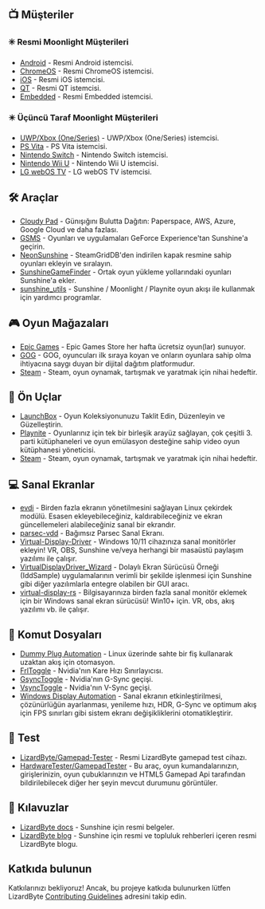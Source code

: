 <!--lint disable awesome-heading awesome-toc double-link-->

<div align="center" style="display: none;">
  <img src="/assets/banner.png" />
  <h1 align="center">Müthiş Güneş Işığı</h1>
  <h4 align="center">Harika Günışığı Komut Dosyaları, Araçlar, Kılavuzlar ve Yardımcı Yazılımlardan Oluşan Bir Koleksiyon</h4>
</div>

<div align="center" style="display: none;">
[
  <a href="#-müşteriler">Müşteriler</a> •
  <a href="#%EF%B8%8F-araçlar">Araçlar</a> •
  <a href="#-oyun-mağazaları">Oyun Mağazaları</a> •
  <a href="#-Ön-uçlar">Ön Uçlar</a> •
  <a href="#-sanal-ekranlar">Sanal Ekranlar</a> •
  <a href="#-komut-dosyaları">Komut Dosyaları</a> •
  <a href="#-kılavuzlar">Kılavuzlar</a>
]
</div>

## 📺 Müşteriler

### ✳️ Resmi Moonlight Müşterileri

- [Android](https://github.com/moonlight-stream/moonlight-android) - Resmi Android istemcisi.
- [ChromeOS](https://github.com/moonlight-stream/moonlight-chrome) - Resmi ChromeOS istemcisi.
- [iOS](https://github.com/moonlight-stream/moonlight-ios) - Resmi iOS istemcisi.
- [QT](https://github.com/moonlight-stream/moonlight-qt) - Resmi QT istemcisi.
- [Embedded](https://github.com/moonlight-stream/moonlight-embedded) - Resmi Embedded istemcisi.

### ✴️ Üçüncü Taraf Moonlight Müşterileri

- [UWP/Xbox (One/Series)](https://github.com/TheElixZammuto/moonlight-xbox) - UWP/Xbox (One/Series) istemcisi.
- [PS Vita](https://github.com/xyzz/vita-moonlight) - PS Vita istemcisi.
- [Nintendo Switch](https://github.com/XITRIX/Moonlight-Switch) - Nintendo Switch istemcisi.
- [Nintendo Wii U](https://github.com/GaryOderNichts/moonlight-wiiu) - Nintendo Wii U istemcisi.
- [LG webOS TV](https://github.com/mariotaku/moonlight-tv) - LG webOS TV istemcisi.

## 🛠️ Araçlar

- [Cloudy Pad](https://github.com/PierreBeucher/cloudypad) - Günışığını Bulutta Dağıtın: Paperspace, AWS, Azure, Google Cloud ve daha fazlası.
- [GSMS](https://github.com/LizardByte/GSMS) - Oyunları ve uygulamaları GeForce Experience'tan Sunshine'a geçirin.
- [NeonSunshine](https://github.com/NeonLightning/NeonSunshine) - SteamGridDB'den indirilen kapak resmine sahip oyunları ekleyin ve sıralayın.
- [SunshineGameFinder](https://github.com/JMTK/SunshineGameFinder) - Ortak oyun yükleme yollarındaki oyunları Sunshine'a ekler.
- [sunshine_utils](https://github.com/designer-living/sunshine_utils) - Sunshine / Moonlight / Playnite oyun akışı ile kullanmak için yardımcı programlar.

## 🎮 Oyun Mağazaları

- [Epic Games](https://www.epicgames.com) - Epic Games Store her hafta ücretsiz oyun(lar) sunuyor.
- [GOG](https://www.gog.com) - GOG, oyuncuları ilk sıraya koyan ve onların oyunlara sahip olma ihtiyacına saygı duyan bir dijital dağıtım platformudur.
- [Steam](https://store.steampowered.com) - Steam, oyun oynamak, tartışmak ve yaratmak için nihai hedeftir.

## 💠 Ön Uçlar

- [LaunchBox](https://www.launchbox-app.com/) - Oyun Koleksiyonunuzu Taklit Edin, Düzenleyin ve Güzelleştirin.
- [Playnite](https://github.com/JosefNemec/Playnite) - Oyunlarınız için tek bir birleşik arayüz sağlayan, çok çeşitli 3. parti kütüphaneleri ve oyun emülasyon desteğine sahip video oyun kütüphanesi yöneticisi.
- [Steam](https://store.steampowered.com) - Steam, oyun oynamak, tartışmak ve yaratmak için nihai hedeftir.

## 💻 Sanal Ekranlar

- [evdi](https://github.com/DisplayLink/evdi) - Birden fazla ekranın yönetilmesini sağlayan Linux çekirdek modülü. Esasen ekleyebileceğiniz, kaldırabileceğiniz ve ekran güncellemeleri alabileceğiniz sanal bir ekrandır.
- [parsec-vdd](https://github.com/nomi-san/parsec-vdd) - Bağımsız Parsec Sanal Ekranı.
- [Virtual-Display-Driver](https://github.com/itsmikethetech/Virtual-Display-Driver) - Windows 10/11 cihazınıza sanal monitörler ekleyin! VR, OBS, Sunshine ve/veya herhangi bir masaüstü paylaşım yazılımı ile çalışır.
- [VirtualDisplayDriver_Wizard](https://github.com/sofmeright/VirtualDisplayDriver_Wizard) - Dolaylı Ekran Sürücüsü Örneği (IddSample) uygulamalarının verimli bir şekilde işlenmesi için Sunshine gibi diğer yazılımlarla entegre olabilen bir GUI aracı.
- [virtual-display-rs](https://github.com/MolotovCherry/virtual-display-rs) - Bilgisayarınıza birden fazla sanal monitör eklemek için bir Windows sanal ekran sürücüsü! Win10+ için. VR, obs, akış yazılımı vb. ile çalışır.

## 📜 Komut Dosyaları

- [Dummy Plug Automation](https://github.com/XenHat/dummy-plug-automation) - Linux üzerinde sahte bir fiş kullanarak uzaktan akış için otomasyon.
- [FrlToggle](https://github.com/FrogTheFrog/frl-toggle) - Nvidia'nın Kare Hızı Sınırlayıcısı.
- [GsyncToggle](https://github.com/FrogTheFrog/gsync-toggle) - Nvidia'nın G-Sync geçişi.
- [VsyncToggle](https://github.com/xanderfrangos/vsync-toggle) - Nvidia'nın V-Sync geçişi.
- [Windows Display Automation](https://github.com/fehbari/sunshine-scripts) - Sanal ekranın etkinleştirilmesi, çözünürlüğün ayarlanması, yenileme hızı, HDR, G-Sync ve optimum akış için FPS sınırları gibi sistem ekranı değişikliklerini otomatikleştirir.

## 🧪 Test

- [LizardByte/Gamepad-Tester](https://app.lizardbyte.dev/gamepad-tester) - Resmi LizardByte gamepad test cihazı.
- [HardwareTester/GamepadTester](https://hardwaretester.com/gamepad) - Bu araç, oyun kumandalarınızın, girişlerinizin, oyun çubuklarınızın ve HTML5 Gamepad Api tarafından bildirilebilecek diğer her şeyin mevcut durumunu görüntüler.

## 📓 Kılavuzlar

- [LizardByte docs](https://docs.lizardbyte.dev/projects/sunshine) - Sunshine için resmi belgeler.
- [LizardByte blog](https://app.lizardbyte.dev/blog) - Sunshine için resmi ve topluluk rehberleri içeren resmi LizardByte blogu.

## Katkıda bulunun

Katkılarınızı bekliyoruz! Ancak, bu projeye katkıda bulunurken lütfen LizardByte
[Contributing Guidelines](https://docs.lizardbyte.dev/en/latest/developers/contributing.html)
adresini takip edin.
